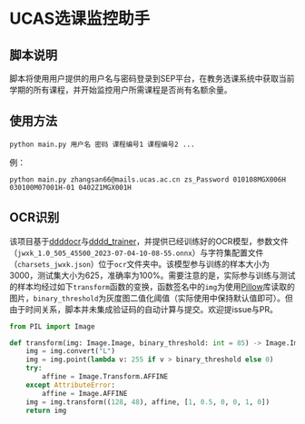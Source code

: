 # UCAS选课监控助手

## 脚本说明
脚本将使用用户提供的用户名与密码登录到SEP平台，在教务选课系统中获取当前学期的所有课程，并开始监控用户所需课程是否尚有名额余量。

## 使用方法
```shell
python main.py 用户名 密码 课程编号1 课程编号2 ...
```
例：
```shell
python main.py zhangsan66@mails.ucas.ac.cn zs_Password 010108MGX006H 030100M07001H-01 0402Z1MGX001H
```

## OCR识别
该项目基于[ddddocr](https://github.com/sml2h3/ddddocr)与[dddd_trainer](https://github.com/sml2h3/dddd_trainer)，并提供已经训练好的OCR模型，参数文件（`jwxk_1.0_505_45500_2023-07-04-10-08-55.onnx`）与字符集配置文件（`charsets_jwxk.json`）位于`ocr`文件夹中。该模型参与训练的样本大小为3000，测试集大小为625，准确率为100%。需要注意的是，实际参与训练与测试的样本均经过如下`transform`函数的变换，函数签名中的`img`为使用[Pillow](https://pypi.org/project/Pillow)库读取的图片，`binary_threshold`为灰度图二值化阈值（实际使用中保持默认值即可）。但由于时间关系，脚本并未集成验证码的自动计算与提交。欢迎提issue与PR。
```python
from PIL import Image

def transform(img: Image.Image, binary_threshold: int = 85) -> Image.Image:
    img = img.convert("L")
    img = img.point(lambda v: 255 if v > binary_threshold else 0)
    try:
        affine = Image.Transform.AFFINE
    except AttributeError:
        affine = Image.AFFINE
    img = img.transform((128, 48), affine, [1, 0.5, 0, 0, 1, 0])
    return img
```